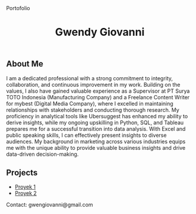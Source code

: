 <!DOCTYPE html>
<html lang="en">
<head>
    <meta charset="UTF-8">
    <meta name="viewport" content="width=device-width, initial-scale=1.0">
    Portofolio
</head>
<body>
    <header>
        <h1>Gwendy Giovanni</h1>
    </header>
    <section>
        <h2>About Me</h2>
        <p>I am a dedicated professional with a strong commitment to integrity, collaboration, and continuous improvement in my work. Building on the values, I also have gained valuable experience as a Supervisor at PT Surya TOTO Indonesia (Manufacturing Company) and a Freelance Content Writer for mybest (Digital Media Company), where I excelled in maintaining relationships with stakeholders and conducting thorough research. My proficiency in analytical tools like Ubersuggest has enhanced my ability to derive insights, while my ongoing upskilling in Python, SQL, and Tableau prepares me for a successful transition into data analysis. With Excel and public speaking skills, I can effectively present insights to diverse audiences. My background in marketing across various industries equips me with the unique ability to provide valuable business insights and drive data-driven decision-making.
</p>
    </section>
    <section>
        <h2>Projects</h2>
        <ul>
            <li><a href="#">Proyek 1</a></li>
            <li><a href="#">Proyek 2</a></li>
        </ul>
    </section>
    <footer>
        <p>Contact: gwengiovanni@gmail.com</p>
    </footer>
</body>
</html>
